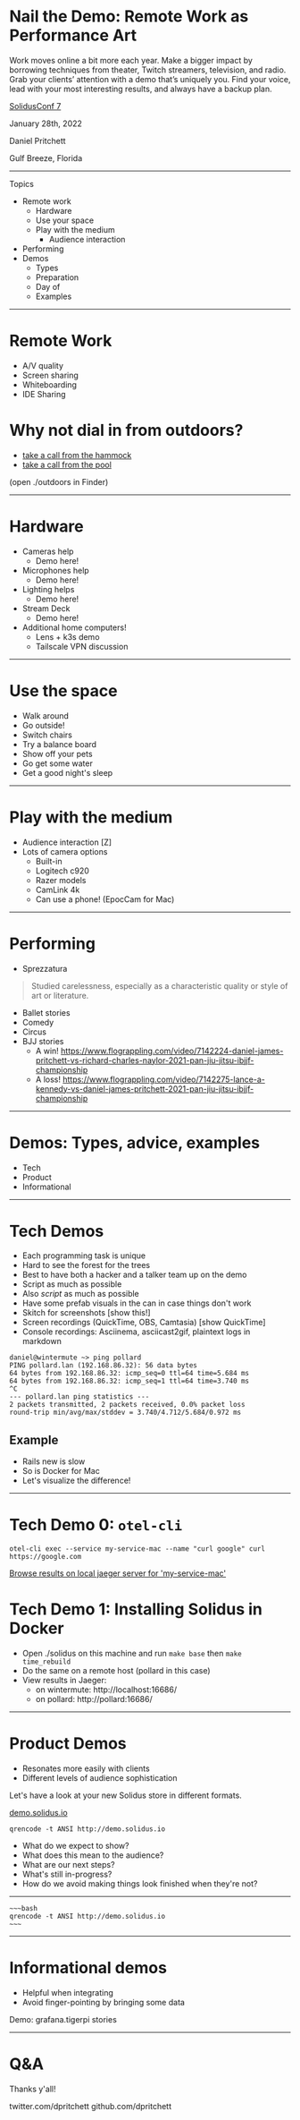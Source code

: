 # Nail the Demo: Remote Work as Performance Art

Work moves online a bit more each year. Make a bigger impact by borrowing techniques from theater, Twitch streamers, television, and radio. Grab your clients’ attention with a demo that’s uniquely you. Find your voice, lead with your most interesting results, and always have a backup plan.

[SolidusConf 7](https://conf.solidus.io/solidus-conf-7-solid-us-support-open-source/)

January 28th, 2022

Daniel Pritchett

Gulf Breeze, Florida

---

Topics

- Remote work 
    - Hardware
    - Use your space
    - Play with the medium
      - Audience interaction
- Performing
- Demos
  - Types
  - Preparation
  - Day of
  - Examples

---

# Remote Work

- A/V quality
- Screen sharing
- Whiteboarding
- IDE Sharing

# Why not dial in from outdoors?

- [take a call from the hammock](./outdoors/call_from_the_yard.MOV)
- [take a call from the pool](./outdoors/call_from_the_pool.MOV)

(open ./outdoors in Finder)

---

# Hardware

- Cameras help
  - Demo here!
- Microphones help
  - Demo here!
- Lighting helps
  - Demo here!
- Stream Deck
  - Demo here!
- Additional home computers!
  - Lens + k3s demo
  - Tailscale VPN discussion

---

# Use the space

- Walk around
- Go outside!
- Switch chairs
- Try a balance board
- Show off your pets
- Go get some water
- Get a good night's sleep

---

# Play with the medium

- Audience interaction [Z]
- Lots of camera options
  - Built-in
  - Logitech c920
  - Razer models
  - CamLink 4k
  - Can use a phone! (EpocCam for Mac)

---

# Performing
- Sprezzatura

> Studied carelessness, especially as a characteristic quality or style of art or literature.

- Ballet stories
- Comedy
- Circus
- BJJ stories
  - A win! https://www.flograppling.com/video/7142224-daniel-james-pritchett-vs-richard-charles-naylor-2021-pan-jiu-jitsu-ibjjf-championship
  - A loss! https://www.flograppling.com/video/7142275-lance-a-kennedy-vs-daniel-james-pritchett-2021-pan-jiu-jitsu-ibjjf-championship

---

# Demos: Types, advice, examples

- Tech
- Product
- Informational

---

# Tech Demos

- Each programming task is unique
- Hard to see the forest for the trees
- Best to have both a hacker and a talker team up on the demo
- Script as much as possible
- Also _script_ as much as possible
- Have some prefab visuals in the can in case things don't work
- Skitch for screenshots [show this!]
- Screen recordings (QuickTime, OBS, Camtasia) [show QuickTime]
- Console recordings: Asciinema, asciicast2gif, plaintext logs in markdown

```console
daniel@wintermute ~> ping pollard
PING pollard.lan (192.168.86.32): 56 data bytes
64 bytes from 192.168.86.32: icmp_seq=0 ttl=64 time=5.684 ms
64 bytes from 192.168.86.32: icmp_seq=1 ttl=64 time=3.740 ms
^C
--- pollard.lan ping statistics ---
2 packets transmitted, 2 packets received, 0.0% packet loss
round-trip min/avg/max/stddev = 3.740/4.712/5.684/0.972 ms
```

## Example
- Rails new is slow
- So is Docker for Mac
- Let's visualize the difference!

---

# Tech Demo 0: `otel-cli`

```
otel-cli exec --service my-service-mac --name "curl google" curl https://google.com
```

[Browse results on local jaeger server for 'my-service-mac'](http://localhost:16686/search?service=my-service-mac)


# Tech Demo 1: Installing Solidus in Docker

- Open ./solidus on this machine and run `make base` then `make time_rebuild`
- Do the same on a remote host (pollard in this case)
- View results in Jaeger:
  - on wintermute: http://localhost:16686/ 
  - on pollard: http://pollard:16686/ 

---
# Product Demos

- Resonates more easily with clients
- Different levels of audience sophistication

Let's have a look at your new Solidus store in different formats.

[demo.solidus.io](http://demo.solidus.io/)

`qrencode -t ANSI http://demo.solidus.io`

- What do we expect to show?
- What does this mean to the audience?
- What are our next steps?
- What's still in-progress?
- How do we avoid making things look finished when they're not?

---

```
~~~bash
qrencode -t ANSI http://demo.solidus.io
~~~
```


---

# Informational demos

- Helpful when integrating
- Avoid finger-pointing by bringing some data

Demo:  grafana.tigerpi stories

---

# Q&A

Thanks y'all!

twitter.com/dpritchett
github.com/dpritchett